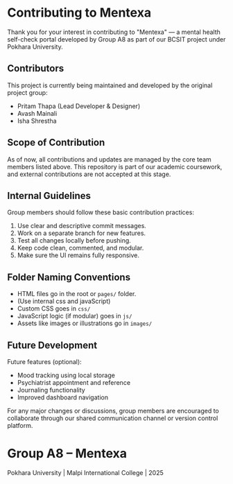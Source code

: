  # Contributing to Mentexa

Thank you for your interest in contributing to "Mentexa" — a mental health self-check portal developed by Group A8 as part of our BCSIT project under Pokhara University.

## Contributors

This project is currently being maintained and developed by the original project group:

- Pritam Thapa (Lead Developer & Designer)
- Avash Mainali
- Isha Shrestha

##  Scope of Contribution

As of now, all contributions and updates are managed by the core team members listed above. This repository is part of our academic coursework, and external contributions are not accepted at this stage.

##  Internal Guidelines

Group members should follow these basic contribution practices:

1. Use clear and descriptive commit messages.
2. Work on a separate branch for new features.
3. Test all changes locally before pushing.
4. Keep code clean, commented, and modular.
5. Make sure the UI remains fully responsive.

##  Folder Naming Conventions

- HTML files go in the root or `pages/` folder.
- (Use internal css and javaScript)
- Custom CSS goes in `css/`
- JavaScript logic (if modular) goes in `js/`
- Assets like images or illustrations go in `images/`

##  Future Development

Future features (optional):
- Mood tracking using local storage
- Psychiatrist appointment and reference
- Journaling functionality
- Improved dashboard navigation

For any major changes or discussions, group members are encouraged to collaborate through our shared communication channel or version control platform.

# Group A8 – Mentexa  
Pokhara University | Malpi International College | 2025
